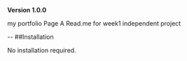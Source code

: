 **Version 1.0.0**

my portfolio Page
A Read.me for week1 independent project 

--
 ##Installation

 No installation required.

 